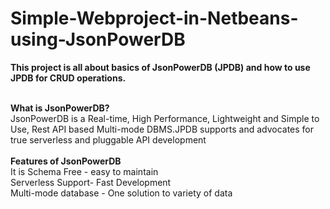 # Simple-Webproject-in-Netbeans-using-JsonPowerDB
**This project is all about basics of JsonPowerDB (JPDB) and how to use JPDB for CRUD operations.** <br> <br>

**What is JsonPowerDB?** <br>
JsonPowerDB is a Real-time, High Performance, Lightweight and Simple to Use, Rest API based Multi-mode DBMS.JPDB supports and advocates for true serverless and pluggable API development<br><br>
**Features  of JsonPowerDB** <br>
It is Schema Free - easy to maintain<br>
Serverless Support- Fast Development<br>
Multi-mode database - One solution to variety of data<br>

